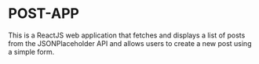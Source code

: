 # POST-APP
This is a ReactJS web application that fetches and displays a list of posts from the JSONPlaceholder API and allows users to create a new post using a simple form.
